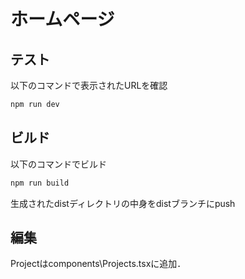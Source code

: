 # ホームページ
## テスト
以下のコマンドで表示されたURLを確認
```bash
npm run dev
```
## ビルド
以下のコマンドでビルド
```bash
npm run build
```
生成されたdistディレクトリの中身をdistブランチにpush
## 編集
Projectはcomponents\Projects.tsxに追加．